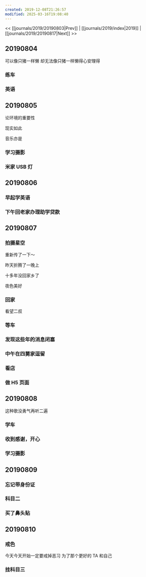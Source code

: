 ```yaml
---
created: 2019-12-08T21:26:57
modified: 2025-03-16T19:08:40
---
```


<< [[journals/2019/20190803|Prev]] | [[journals/2019/index|2019]] | [[journals/2019/20190817|Next]] >>

## 20190804

可以像只猪一样懒 却无法像只猪一样懒得心安理得

### 练车
### 英语
## 20190805

论环境的重要性

现实如此

音乐亦是

### 学习摄影

### 米家 USB 灯

## 20190806
### 早起学英语
### 下午回老家办理助学贷款

## 20190807

### 拍摄星空

重新传了一下～

昨天折腾了一晚上

十多年没回家乡了

夜色美好

### 回家

看望二叔

### 等车
### 发现这些年的消息闭塞
### 中午在四舅家逗留
### 看店

### 做 H5 页面
## 20190808

这种歌没勇气再听二遍

### 学车
### 收到感谢，开心
### 学习摄影

## 20190809

### 忘记带身份证
### 科目二
### 买了鼻头贴

## 20190810

### 戒色
今天今天开始一定要戒掉恶习 为了那个更好的 TA 和自己

### 挂科目三
